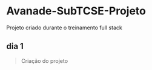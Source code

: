 # Avanade-SubTCSE-Projeto
Projeto criado durante o treinamento full stack


## dia 1

> Criação do projeto
